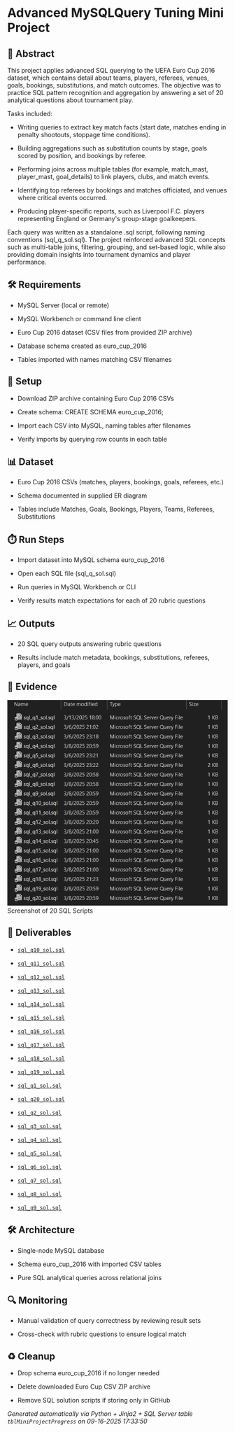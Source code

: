 # Advanced MySQLQuery Tuning Mini Project


## 📖 Abstract
This project applies advanced SQL querying to the UEFA Euro Cup 2016 dataset, which contains detail about teams, players, referees, venues, goals, bookings, substitutions, and match outcomes. The objective was to practice SQL pattern recognition and aggregation by answering a set of 20 analytical questions about tournament play.



Tasks included:



- Writing queries to extract key match facts (start date, matches ending in penalty shootouts, stoppage time conditions).

- Building aggregations such as substitution counts by stage, goals scored by position, and bookings by referee.

- Performing joins across multiple tables (for example, match_mast, player_mast, goal_details) to link players, clubs, and match events.

- Identifying top referees by bookings and matches officiated, and venues where critical events occurred.

- Producing player-specific reports, such as Liverpool F.C. players representing England or Germany's group-stage goalkeepers.



Each query was written as a standalone .sql script, following naming conventions (sql_q<num>_sol.sql). The project reinforced advanced SQL concepts such as multi-table joins, filtering, grouping, and set-based logic, while also providing domain insights into tournament dynamics and player performance.



## 🛠 Requirements
- MySQL Server (local or remote)

- MySQL Workbench or command line client

- Euro Cup 2016 dataset (CSV files from provided ZIP archive)

- Database schema created as euro_cup_2016

- Tables imported with names matching CSV filenames



## 🧰 Setup
- Download ZIP archive containing Euro Cup 2016 CSVs

- Create schema: CREATE SCHEMA euro_cup_2016;

- Import each CSV into MySQL, naming tables after filenames

- Verify imports by querying row counts in each table



## 📊 Dataset
- Euro Cup 2016 CSVs (matches, players, bookings, goals, referees, etc.)

- Schema documented in supplied ER diagram

- Tables include Matches, Goals, Bookings, Players, Teams, Referees, Substitutions



## ⏱️ Run Steps
- Import dataset into MySQL schema euro_cup_2016

- Open each SQL file (sql_q<question number>_sol.sql)

- Run queries in MySQL Workbench or CLI

- Verify results match expectations for each of 20 rubric questions



## 📈 Outputs
- 20 SQL query outputs answering rubric questions

- Results include match metadata, bookings, substitutions, referees, players, and goals



## 📸 Evidence

![SQL_Script_Solutions.png](./evidence/SQL_Script_Solutions.png)  
Screenshot of 20 SQL Scripts




## 📎 Deliverables

- [`sql_q10_sol.sql`](./deliverables/sql_q10_sol.sql)

- [`sql_q11_sol.sql`](./deliverables/sql_q11_sol.sql)

- [`sql_q12_sol.sql`](./deliverables/sql_q12_sol.sql)

- [`sql_q13_sol.sql`](./deliverables/sql_q13_sol.sql)

- [`sql_q14_sol.sql`](./deliverables/sql_q14_sol.sql)

- [`sql_q15_sol.sql`](./deliverables/sql_q15_sol.sql)

- [`sql_q16_sol.sql`](./deliverables/sql_q16_sol.sql)

- [`sql_q17_sol.sql`](./deliverables/sql_q17_sol.sql)

- [`sql_q18_sol.sql`](./deliverables/sql_q18_sol.sql)

- [`sql_q19_sol.sql`](./deliverables/sql_q19_sol.sql)

- [`sql_q1_sol.sql`](./deliverables/sql_q1_sol.sql)

- [`sql_q20_sol.sql`](./deliverables/sql_q20_sol.sql)

- [`sql_q2_sol.sql`](./deliverables/sql_q2_sol.sql)

- [`sql_q3_sol.sql`](./deliverables/sql_q3_sol.sql)

- [`sql_q4_sol.sql`](./deliverables/sql_q4_sol.sql)

- [`sql_q5_sol.sql`](./deliverables/sql_q5_sol.sql)

- [`sql_q6_sol.sql`](./deliverables/sql_q6_sol.sql)

- [`sql_q7_sol.sql`](./deliverables/sql_q7_sol.sql)

- [`sql_q8_sol.sql`](./deliverables/sql_q8_sol.sql)

- [`sql_q9_sol.sql`](./deliverables/sql_q9_sol.sql)




## 🛠️ Architecture
- Single-node MySQL database

- Schema euro_cup_2016 with imported CSV tables

- Pure SQL analytical queries across relational joins



## 🔍 Monitoring
- Manual validation of query correctness by reviewing result sets

- Cross-check with rubric questions to ensure logical match



## ♻️ Cleanup
- Drop schema euro_cup_2016 if no longer needed

- Delete downloaded Euro Cup CSV ZIP archive

- Remove SQL solution scripts if storing only in GitHub


*Generated automatically via Python + Jinja2 + SQL Server table `tblMiniProjectProgress` on 09-16-2025 17:33:50*